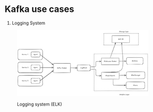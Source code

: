 # Kafka use cases

1. Logging System

<figure><img src="../.gitbook/assets/image (30).png" alt=""><figcaption><p>Logging system (ELK)</p></figcaption></figure>

